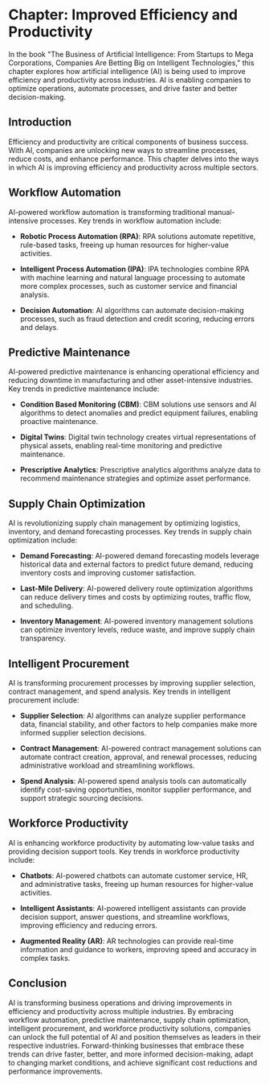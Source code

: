 Chapter: Improved Efficiency and Productivity
=============================================

In the book "The Business of Artificial Intelligence: From Startups to Mega Corporations, Companies Are Betting Big on Intelligent Technologies," this chapter explores how artificial intelligence (AI) is being used to improve efficiency and productivity across industries. AI is enabling companies to optimize operations, automate processes, and drive faster and better decision-making.

Introduction
------------

Efficiency and productivity are critical components of business success. With AI, companies are unlocking new ways to streamline processes, reduce costs, and enhance performance. This chapter delves into the ways in which AI is improving efficiency and productivity across multiple sectors.

Workflow Automation
-------------------

AI-powered workflow automation is transforming traditional manual-intensive processes. Key trends in workflow automation include:

* **Robotic Process Automation (RPA)**: RPA solutions automate repetitive, rule-based tasks, freeing up human resources for higher-value activities.

* **Intelligent Process Automation (IPA)**: IPA technologies combine RPA with machine learning and natural language processing to automate more complex processes, such as customer service and financial analysis.

* **Decision Automation**: AI algorithms can automate decision-making processes, such as fraud detection and credit scoring, reducing errors and delays.

Predictive Maintenance
----------------------

AI-powered predictive maintenance is enhancing operational efficiency and reducing downtime in manufacturing and other asset-intensive industries. Key trends in predictive maintenance include:

* **Condition Based Monitoring (CBM)**: CBM solutions use sensors and AI algorithms to detect anomalies and predict equipment failures, enabling proactive maintenance.

* **Digital Twins**: Digital twin technology creates virtual representations of physical assets, enabling real-time monitoring and predictive maintenance.

* **Prescriptive Analytics**: Prescriptive analytics algorithms analyze data to recommend maintenance strategies and optimize asset performance.

Supply Chain Optimization
-------------------------

AI is revolutionizing supply chain management by optimizing logistics, inventory, and demand forecasting processes. Key trends in supply chain optimization include:

* **Demand Forecasting**: AI-powered demand forecasting models leverage historical data and external factors to predict future demand, reducing inventory costs and improving customer satisfaction.

* **Last-Mile Delivery**: AI-powered delivery route optimization algorithms can reduce delivery times and costs by optimizing routes, traffic flow, and scheduling.

* **Inventory Management**: AI-powered inventory management solutions can optimize inventory levels, reduce waste, and improve supply chain transparency.

Intelligent Procurement
-----------------------

AI is transforming procurement processes by improving supplier selection, contract management, and spend analysis. Key trends in intelligent procurement include:

* **Supplier Selection**: AI algorithms can analyze supplier performance data, financial stability, and other factors to help companies make more informed supplier selection decisions.

* **Contract Management**: AI-powered contract management solutions can automate contract creation, approval, and renewal processes, reducing administrative workload and streamlining workflows.

* **Spend Analysis**: AI-powered spend analysis tools can automatically identify cost-saving opportunities, monitor supplier performance, and support strategic sourcing decisions.

Workforce Productivity
----------------------

AI is enhancing workforce productivity by automating low-value tasks and providing decision support tools. Key trends in workforce productivity include:

* **Chatbots**: AI-powered chatbots can automate customer service, HR, and administrative tasks, freeing up human resources for higher-value activities.

* **Intelligent Assistants**: AI-powered intelligent assistants can provide decision support, answer questions, and streamline workflows, improving efficiency and reducing errors.

* **Augmented Reality (AR)**: AR technologies can provide real-time information and guidance to workers, improving speed and accuracy in complex tasks.

Conclusion
----------

AI is transforming business operations and driving improvements in efficiency and productivity across multiple industries. By embracing workflow automation, predictive maintenance, supply chain optimization, intelligent procurement, and workforce productivity solutions, companies can unlock the full potential of AI and position themselves as leaders in their respective industries. Forward-thinking businesses that embrace these trends can drive faster, better, and more informed decision-making, adapt to changing market conditions, and achieve significant cost reductions and performance improvements.
